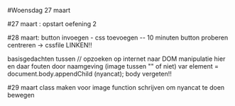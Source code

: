 #Woensdag 27 maart

#27 maart :
opstart oefening 2


#28 maart:
button invoegen - css toevoegen
-- 10 minuten button proberen centreren -> cssfile LINKEN!!

basisgedachten tussen //
opzoeken op internet naar DOM manipulatie
hier en daar fouten door naamgeving (image tussen "" of niet)
var element = document.body.appendChild (nyancat); body vergeten!! 

#29 maart
class maken voor image
function schrijven om nyancat te doen bewegen

